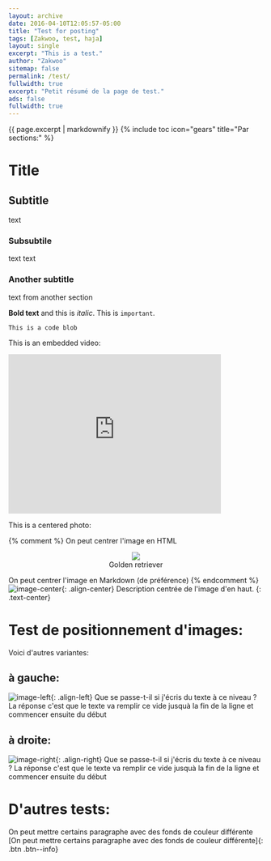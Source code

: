 ```yaml
---
layout: archive
date: 2016-04-10T12:05:57-05:00
title: "Test for posting"
tags: [Zakwoo, test, haja]
layout: single
excerpt: "This is a test."
author: "Zakwoo"
sitemap: false
permalink: /test/
fullwidth: true
excerpt: "Petit résumé de la page de test."
ads: false
fullwidth: true
---
```


{{ page.excerpt | markdownify }}
{% include toc icon="gears" title="Par sections:" %}


# Title

## Subtitle
text

### Subsubtile
text text

### Another subtitle
text from another section

**Bold text** and this is *italic*. This is `important`.

```
This is a code blob
```

This is an embedded video:

<iframe width="420" height="315" src="http://www.youtube.com/embed/dQw4w9WgXcQ" frameborder="0" allowfullscreen> </iframe>

This is a centered photo:

{% comment %} 
On peut centrer l'image en HTML
<center><img src="http://www.votipets.com/images/chien.jpg"></center>
<center>Golden retriever</center>

On peut centrer l'image en Markdown (de préférence)
{% endcomment %}
![image-center](http://www.votipets.com/images/chien.jpg "labradocteur"){: .align-center}
Description centrée de l'image d'en haut. 
{: .text-center}

# Test de positionnement d'images:
Voici d'autres variantes:

## à gauche:
![image-left](http://www.votipets.com/images/chien.jpg "labradocteur"){: .align-left}
Que se passe-t-il si j'écris du texte à ce niveau ?
La réponse c'est que le texte va remplir ce vide jusquà la fin de la ligne et commencer ensuite du début


## à droite:
![image-right](http://www.votipets.com/images/chien.jpg "labradocteur"){: .align-right}
Que se passe-t-il si j'écris du texte à ce niveau ?
La réponse c'est que le texte va remplir ce vide jusquà la fin de la ligne et commencer ensuite du début


# D'autres tests:

<a class="btn">On peut mettre certains paragraphe avec des fonds de couleur différente </a>
[On peut mettre certains paragraphe avec des fonds de couleur différente]{: .btn .btn--info}